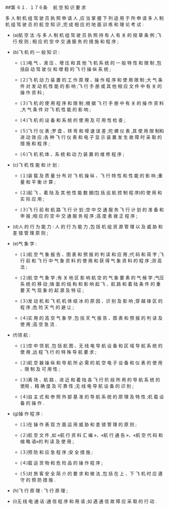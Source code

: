 ##第 ６１．１７６条 　航 空 知 识 要 求

多 人 制 机 组 驾 驶 员 执 照 申 请 人 ,应 当 掌 握 下 列 适 用 于 所 申 请 多 人 制 机 组 驾 驶 员 的 航 空 知 识 ,完 成 相 应 的 地 面 训 练 和 理 论 考 试 :

- (a)航 空 法 :与 多 人 制 机 组 驾 驶 员 执 照 持 有 人 有 关 的 规 章 条 例 ;飞 行 规 则 ;
相 应 的 空 中 交 通 服 务 的 措 施 和 程 序 ; 

- (b)飞 机 的 一 般 知 识 : 

  + (１)电 气 、液 压 、增 压 和 其 他 飞 机 系 统 的 一 般 特 性 和 限 制 ,包 括自 动 驾 驶 仪 和 增 稳 的 飞 行 操 纵 系 统 ;

  + (２)飞 机 动 力 装 置 的 工 作 原 理 、操 作 程 序 和 使 用 限 制 ;大 气 条件 对 发 动 机 性 能 的 影 响 ;飞 行 手 册 或 其 他 相 应 文 件 中 有 关 的 操 作 资 料 ;

  + (３)飞 机 的 使 用 程 序 和 限 制 ;根 据 飞 行 手 册 中 有 关 的 操 作 资 料 ,大 气 条 件 对 飞 机 性 能 的 影 响 ;

  + (４)飞 机 的 设 备 和 系 统 的 使 用 及 可 用 性 检 查 ;

  + (５)飞 行 仪 表 ;罗 盘 、转 弯 和 增 速 误 差 ;陀 螺 仪 表 ,其 使 用 限 制和 进 动 效 应 ;各 种 飞 行 仪 表 和 电 子 显 示 装 置 发 生 故 障 时 采 取 的 措 施 和 程 序 ;

  + (６)飞 机 机 体 、系 统 和 动 力 装 置 的 维 修 程 序 ;

- (c)飞 机 性 能 和 计 划 :

  + (１)装 载 及 质 量 分 布 对 飞 机 操 纵 、飞 行 特 性 和 性 能 的 影 响 ;重量 和 平 衡 计 算 ;

  + (２)起 飞 、着 陆 及 其 他 性 能 数 据(包 括 巡 航 控 制 程 序)的 使 用 和实 际 应 用 ;

  + (３)飞 行 前 和 航 路 飞 行 计 划 ;空 中 交 通 服 务 飞 行 计 划 的 准 备 和申 报 ;相 应 的 空 中 交 通 服 务 程 序 ;高 度 表 拨 正 程 序 ;

- (d)人 的 行 为 能 力 : 人 的 行 为 能 力 ,包 括 机 组 资 源 管 理 以 及 威 胁 和 差 错 管 理 原 则 ; 

- (e)气 象 学 :

  + (１)航 空 气 象 报 告 、图 表 和 预 报 的 判 读 和 应 用 ;代 码 和 简 字 ;飞行 前 和 飞 行 中 气 象 资 料 的 使 用 和 获 得 气 象 资 料 的 程 序 ;测 高 法 ;

  + (２)航 空 气 象 学 ;有 关 地 区 影 响 航 空 的 气 象 要 素 的 气 候 学 ;气压 系 统 的 移 动 ;锋 面 的 结 构 和 影 响 起 飞 、航 路 和 着 陆 条 件 的 重 要 天 气 现 象 的 起 源 及 特 征 ;

  + (３)发 动 机 和 飞 机 机 体 结 冰 的 原 因 、识 别 及 影 响 ;穿 越 锋 区 的 程 序 ;危 险 天 气 的 避 让 ;

  + (４)实 用 的 高 空 气 象 学 ,包 括 天 气 报 告 、图 表 和 预 报 的 判 读 及 使 用 ;高 空 急 流 .

- (f)领 航 : 

  + (１)空 中 领 航 ,包 括 航 图 、无 线 电 导 航 设 备 和 区 域 导 航 系 统 的使 用 ,远 程 飞 行 的 特 殊 导 航 要 求 ;

  + (２)航 空 器 操 纵 和 导 航 所 必 需 的 航 空 电 子 设 备 和 仪 表 的 使 用 、限 制 及 可 用 性 ; 

  + (３)离 场 、航 路 、进 近 和 着 陆 各 飞 行 阶 段 所 用 的 导 航 系 统 的 使用 、精 确 度 及 可 靠 性 ;无 线 电 导 航 设 备 的 识 别 ;

  + (４)自 主 式 和 参 照 外 部 基 准 的 导 航 系 统 的 原 理 及 特 性 ;机 载 设 备 的 操 作 .

- (g)操 作 程 序 : 

  + (１)在 操 作 表 现 方 面 运 用 威 胁 和 差 错 管 理 的 原 则 ;

  + (２)航 空 文 件 ,如 «航 行 资 料 汇 编 »、«航 行 通 告 »、«航 空 代 码 和缩 略 语»的 判 读 及 使 用 ; 

  + (３)预 防 和 应 急 程 序 ;安 全 措 施 ;

  + (４)载 运 货 物 和 危 险 品 的 操 作 程 序 ; 

  + (５)对 旅 客 安 全 简 介 的 要 求 和 做 法 ,包 括 在 上 、下 飞 机 时 应 遵守 的 预 防 措 施 .

- (h)飞 行 原 理 : 飞 行 原 理 ;

- (i)无 线 电 通 话 :通 信 程 序 和 用 语 ;如 遇 通 信 故 障 应 采 取 的 行 动 . 